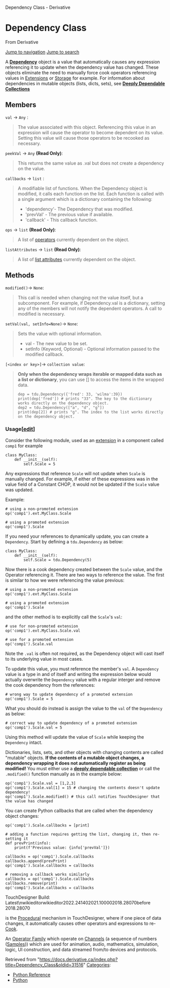 

Dependency Class - Derivative

























# Dependency Class

From Derivative



[Jump to navigation](#mw-head)
[Jump to search](#searchInput)

A **[Dependency](Dependency.html "Dependency")** object is a value that automatically causes any expression referencing it to update when the dependency value has changed. These objects eliminate the need to manually force cook operators referencing values in [Extensions](Extensions.html "Extensions") or [Storage](OP_Class.html#Storage "OP Class") for example.
For information about dependencies in mutable objects (lists, dicts, sets), see **[Deeply Dependable Collections](TDStoreTools.html#Deeply_Dependable_Collections "TDStoreTools")**

  


## Members

`val` → `Any` :

> The value associated with this object. Referencing this value in an expression will cause the operator to become dependent on its value. Setting this value will cause those operators to be recooked as necessary.

`peekVal` → `Any` **(Read Only)**:

> This returns the same value as .val but does not create a dependency on the value.

`callbacks` → `list` :

> A modifiable list of functions. When the Dependency object is modified, it calls each function on the list. Each function is called with a single argument which is a dictionary containing the following:
> 
> * 'dependency'- The Dependency that was modified.
> * 'prevVal' - The previous value if available.
> * 'callback' - This callback function.

`ops` → `list` **(Read Only)**:

> A list of [operators](OP_Class.html "OP Class") currently dependent on the object.

`listAttributes` → `list` **(Read Only)**:

> A list of [list attributes](ListAttribute_Class.html "ListAttribute Class") currently dependent on the object.

## Methods

`modified()`→ `None`:

> This call is needed when changing not the value itself, but a subcomponent. For example, if Dependency.val is a dictionary, setting any of the members will not notify the dependent operators. A call to modified is necessary.

`setVal(val, setInfo=None)`→ `None`:

> Sets the value with optional information.
> 
> * val - The new value to be set.
> * setInfo (Keyword, Optional) - Optional information passed to the modified callback.

`[<index or key>]`→ `collection value`:

> **Only when the dependency wraps iterable or mapped data such as a list or dictionary**, you can use [] to access the items in the wrapped data.
> 
> ```
> dep = tdu.Dependency({'fred': 33, 'wilma':39})
> print(dep['fred']) # prints "33". The key to the dictionary works directly on the dependency object.
> dep2 = tdu.Dependency(["a", "d", "g"])
> print(dep[2]) # prints "g". The index to the list works directly on the dependency object.
> 
> ```

### Usage[[edit](https://docs.derivative.ca/index.php?title=Template:SubSection&action=edit&section=T-1 "Edit section: Usage")]

Consider the following module, used as an [extension](Extensions.html "Extensions") in a component called `comp1` for example

```
class MyClass:
	def __init__(self):
		self.Scale = 5

```

Any expressions that reference `Scale` will not update when `Scale` is manually changed. For example, if either of these expressions was in the value field of a Constant CHOP, it would not be updated if the `Scale` value was updated.

Example:

```
# using a non-promoted extension
op('comp1').ext.MyClass.Scale

# using a promoted extension
op('comp1').Scale

```

If you need your references to dynamically update, you can create a `Dependency`. Start by defining a `tdu.Dependency` as below:

```
class MyClass:
	def __init__(self):
		self.Scale = tdu.Dependency(5)

```

Now there is a cook dependency created between the `Scale` value, and the Operator referencing it. There are two ways to reference the value. The first is similar to how we were referencing the value previous:

```
# using a non-promoted extension
op('comp1').ext.MyClass.Scale

# using a promoted extension
op('comp1').Scale

```

and the other method is to explicitly call the `Scale`'s `val`:

```
# use for non-promoted extension
op('comp1').ext.MyClass.Scale.val

# use for a promoted extension
op('comp1').Scale.val

```

Note the `.val` is often not required, as the Dependency object will cast itself to its underlying value in most cases.

To update this value, you must reference the member's `val`. A `Dependency` value is a type in and of itself and writing the expression below would actually overwrite the `Dependency` value with a regular interger and remove the cook dependency from the references:

```
# wrong way to update dependency of a promoted extension
op('comp1').Scale = 5

```

What you should do instead is assign the value to the `val` of the `Dependency` as below:

```
# correct way to update dependency of a promoted extension
op('comp1').Scale.val = 5

```

Using this method will update the value of `Scale` while keeping the `Dependency` intact.

Dictionaries, lists, sets, and other objects with changing contents are called "mutable" objects. **If the contents of a mutable object changes, a dependency wrapping it does not automatically register as being modified!** You must either use a **[deeply dependable collection](TDStoreTools.html#Deeply_Dependable_Collections "TDStoreTools")** or call the `.modified()` function manually as in the example below:

```
op('comp1').Scale.val = [1,2,3]
op('comp1').Scale.val[1] = 15 # changing the contents doesn't update dependency!
op('comp1').Scale.modified() # this call notifies TouchDesigner that the value has changed

```

You can create Python callbacks that are called when the dependency object changes:

```
op('comp1').Scale.callbacks = [print]

# adding a function requires getting the list, changing it, then re-setting it
def prevPrint(info):
	print(f'Previous value: {info['prevVal']})
    
callbacks = op('comp1').Scale.callbacks
callbacks.append(prevPrint)
op('comp1').Scale.callbacks = callbacks

# removing a callback works similarly
callbacks = op('comp1').Scale.callbacks
callbacks.remove(print)
op('comp1').Scale.callbacks = callbacks

```

TouchDesigner Build: Latest\nwikieditorwikieditor2022.241402021.100002018.28070before 2018.28070

is the [Procedural](Procedural.html "Procedural") mechanism in TouchDesigner, where if one piece of data changes, it automatically causes other operators and expressions to re-[Cook](Cook.html "Cook").


An [Operator Family](Operator_Family.html "Operator Family") which operate on [Channels](Channel.html "Channel") (a sequence of numbers ([Samples](Sample.html "Sample"))) which are used for animation, audio, mathematics, simulation, logic, UI construction, and data streamed from/to devices and protocols.







Retrieved from "<https://docs.derivative.ca/index.php?title=Dependency_Class&oldid=31516>"
[Categories](Special_Categories.html "Special:Categories"):

* [Python Reference](Category_Python_Reference.html "Category:Python Reference")
* [Python](Category_Python.html "Category:Python")